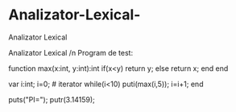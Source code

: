 # Analizator-Lexical-
Analizator Lexical 

Analizator Lexical /n
Program de test:

function max(x:int, y:int):int
    if(x<y)
        return y;
        else
        return x;
        end
    end

var i:int;
i=0;    # iterator
while(i<10)
    puti(max(i,5));
    i=i+1;
    end

puts("PI=");
putr(3.14159);
